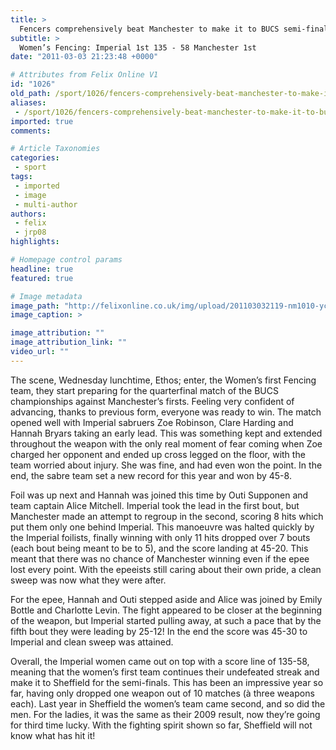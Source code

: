 ```yaml
---
title: >
  Fencers comprehensively beat Manchester to make it to BUCS semi-finals
subtitle: >
  Women’s Fencing: Imperial 1st 135 - 58 Manchester 1st
date: "2011-03-03 21:23:48 +0000"

# Attributes from Felix Online V1
id: "1026"
old_path: /sport/1026/fencers-comprehensively-beat-manchester-to-make-it-to-bucs-semi-finals
aliases:
 - /sport/1026/fencers-comprehensively-beat-manchester-to-make-it-to-bucs-semi-finals
imported: true
comments:

# Article Taxonomies
categories:
 - sport
tags:
 - imported
 - image
 - multi-author
authors:
 - felix
 - jrp08
highlights:

# Homepage control params
headline: true
featured: true

# Image metadata
image_path: "http://felixonline.co.uk/img/upload/201103032119-nm1010-ycyawycy.jpg"
image_caption: >

image_attribution: ""
image_attribution_link: ""
video_url: ""
---
```


The scene, Wednesday lunchtime, Ethos; enter, the Women’s first Fencing team, they start preparing for the quarterfinal match of the BUCS championships against Manchester’s firsts. Feeling very confident of advancing, thanks to previous form, everyone was ready to win. The match opened well with Imperial sabruers Zoe Robinson, Clare Harding and Hannah Bryars taking an early lead. This was something kept and extended throughout the weapon with the only real moment of fear coming when Zoe charged her opponent and ended up cross legged on the floor, with the team worried about injury. She was fine, and had even won the point. In the end, the sabre team set a new record for this year and won by 45-8.

Foil was up next and Hannah was joined this time by Outi Supponen and team captain Alice Mitchell. Imperial took the lead in the first bout, but Manchester made an attempt to regroup in the second, scoring 8 hits which put them only one behind Imperial. This manoeuvre was halted quickly by the Imperial foilists, finally winning with only 11 hits dropped over 7 bouts (each bout being meant to be to 5), and the score landing at 45-20. This meant that there was no chance of Manchester winning even if the epee lost every point. With the epeeists still caring about their own pride, a clean sweep was now what they were after.

For the epee, Hannah and Outi stepped aside and Alice was joined by Emily Bottle and Charlotte Levin. The fight appeared to be closer at the beginning of the weapon, but Imperial started pulling away, at such a pace that by the fifth bout they were leading by 25-12! In the end the score was 45-30 to Imperial and clean sweep was attained.

Overall, the Imperial women came out on top with a score line of 135-58, meaning that the women’s first team continues their undefeated streak and make it to Sheffield for the semi-finals. This has been an impressive year so far, having only dropped one weapon out of 10 matches (à three weapons each). Last year in Sheffield the women’s team came second, and so did the men. For the ladies, it was the same as their 2009 result, now they’re going for third time lucky. With the fighting spirit shown so far, Sheffield will not know what has hit it!
